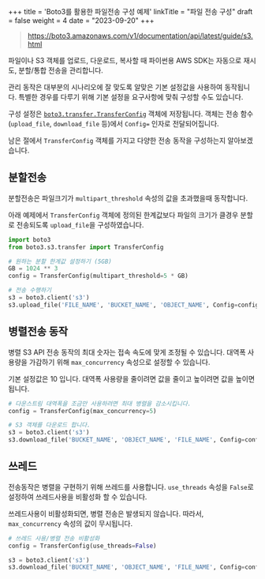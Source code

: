 +++
title = 'Boto3를 활용한 파일전송 구성 예제'
linkTitle = "파일 전송 구성"
draft = false
weight = 4
date = "2023-09-20"
+++

> https://boto3.amazonaws.com/v1/documentation/api/latest/guide/s3.html

파일이나 S3 객체를 업로드, 다운로드, 복사할 때 파이썬용 AWS SDK는 자동으로 재시도, 분할/통합 전송을 관리합니다.

관리 동작은 대부분의 시나리오에 잘 맞도록 알맞은 기본 설정값을 사용하여 동작됩니다.
특별한 경우를 다루기 위해 기본 설정을 요구사항에 맞춰 구성할 수도 있습니다.

구성 설정은 [`boto3.transfer.TransferConfig`](https://boto3.amazonaws.com/v1/documentation/api/latest/reference/customizations/s3.html#boto3.s3.transfer.TransferConfig) 객체에 저장됩니다.
객체는 전송 함수(`upload_file`, `download_file` 등)에서 `Config=` 인자로 전달되어집니다.

남은 절에서 `TransferConfig` 객체를 가지고 다양한 전송 동작을 구성하는지 알아보겠습니다.

## 분할전송

분할전송은 파일크기가 `multipart_threshold` 속성의 값을 초과했을때 동작합니다.

아래 예제에서 `TransferConfig` 객체에 정의된 한계값보다 파일의 크기가 클경우 분할로 전송되도록 `upload_file`을 구성하였습니다.

```python
import boto3
from boto3.s3.transfer import TransferConfig

# 원하는 분할 한계값 설정하기 (5GB)
GB = 1024 ** 3
config = TransferConfig(multipart_threshold=5 * GB)

# 전송 수행하기
s3 = boto3.client('s3')
s3.upload_file('FILE_NAME', 'BUCKET_NAME', 'OBJECT_NAME', Config=config)
```

## 병렬전송 동작

병렬 S3 API 전송 동작의 최대 숫자는 접속 속도에 맞게 조정될 수 있습니다. 대역폭 사용량을 가감하기 위해 `max_concurrency` 속성으로 설정할 수 있습니다.

기본 설정값은 10 입니다. 대역폭 사용량을 줄이려면 값을 줄이고 높이려면 값을 높이면 됩니다.

```python
# 다운스트림 대역폭을 조금만 사용하려면 최대 병렬을 감소시킵니다.
config = TransferConfig(max_concurrency=5)

# S3 객체를 다운로드 합니다.
s3 = boto3.client('s3')
s3.download_file('BUCKET_NAME', 'OBJECT_NAME', 'FILE_NAME', Config=config)
```

## 쓰레드

전송동작은 병렬을 구현하기 위해 쓰레드를 사용합니다. `use_threads` 속성을 `False`로 설정하여 쓰레드사용을 비활성화 할 수 있습니다.

쓰레드사용이 비활성화되면, 병렬 전송은 발생되지 않습니다. 따라서, `max_concurrency` 속성의 값이 무시됩니다.

```python
# 쓰레드 사용/병렬 전송 비활성화
config = TransferConfig(use_threads=False)

s3 = boto3.client('s3')
s3.download_file('BUCKET_NAME', 'OBJECT_NAME', 'FILE_NAME', Config=config)
```